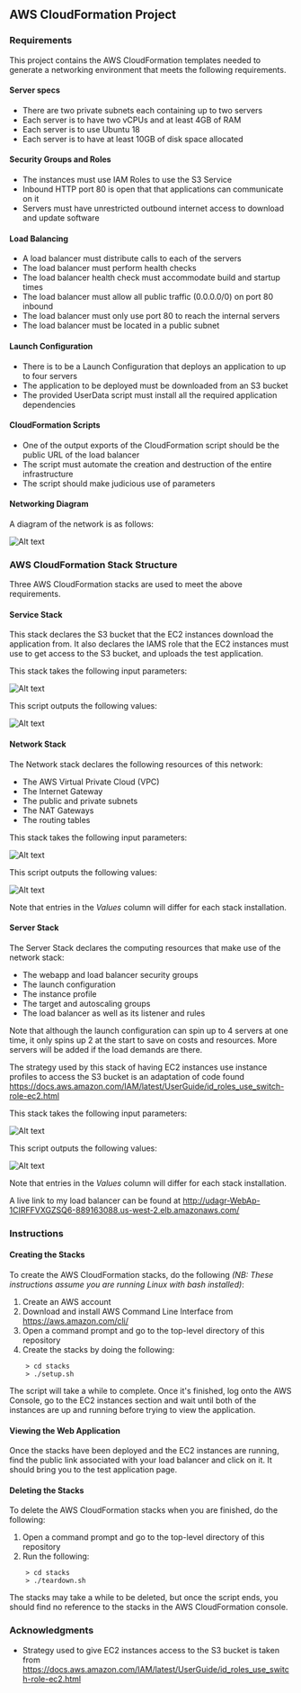 ## AWS CloudFormation Project    

### Requirements

This project contains the AWS CloudFormation templates needed to generate a networking environment
that meets the following requirements.

#### Server specs

- There are two private subnets each containing up to two servers
- Each server is to have two vCPUs and at least 4GB of RAM
- Each server is to use Ubuntu 18
- Each server is to have at least 10GB of disk space allocated


#### Security Groups and Roles

- The instances must use IAM Roles to use the S3 Service
- Inbound HTTP port 80 is open that that applications can communicate on it
- Servers must have unrestricted outbound internet access to download and update software


#### Load Balancing

- A load balancer must distribute calls to each of the servers
- The load balancer must perform health checks
- The load balancer health check must accommodate build and startup times
- The load balancer must allow all public traffic (0.0.0.0/0) on port 80 inbound
- The load balancer must only use port 80 to reach the internal servers
- The load balancer must be located in a public subnet


#### Launch Configuration

- There is to be a Launch Configuration that deploys an application to up to four servers
- The application to be deployed must be downloaded from an S3 bucket
- The provided UserData script must install all the required application dependencies


#### CloudFormation Scripts

- One of the output exports of the CloudFormation script should be the public URL of the load balancer
- The script must automate the creation and destruction of the entire infrastructure
- The script should make judicious use of parameters

#### Networking Diagram

A diagram of the network is as follows:

![Alt text](/doc/udagram-network.png?raw=true "Network Diagram")


### AWS CloudFormation Stack Structure

Three AWS CloudFormation stacks are used to meet the above requirements.


#### Service Stack

This stack declares the S3 bucket that the EC2 instances download the application from.  It also declares
the IAMS role that the EC2 instances must use to get access to the S3 bucket, and uploads the test application.

This stack takes the following input parameters:

![Alt text](/doc/service_stack_input.jpg?raw=true "Service Stack Input Parameters")

This script outputs the following values:

![Alt text](/doc/service_stack_output.jpg?raw=true "Service Stack Output Values")


#### Network Stack

The Network stack declares the following resources of this network:

* The AWS Virtual Private Cloud (VPC)
* The Internet Gateway
* The public and private subnets
* The NAT Gateways
* The routing tables

This stack takes the following input parameters:

![Alt text](/doc/network_stack_input.jpg?raw=true "Network Stack Input Parameters")

This script outputs the following values:

![Alt text](/doc/network_stack_output.jpg?raw=true "Network Stack Output Values")

Note that entries in the _Values_ column will differ for each stack installation.

#### Server Stack

The Server Stack declares the computing resources that make use of the network stack:

* The webapp and load balancer security groups
* The launch configuration
* The instance profile
* The target and autoscaling groups
* The load balancer as well as its listener and rules

Note that although the launch configuration can spin up to 4 servers at one time, it only spins up 2
at the start to save on costs and resources.  More servers will be added if the load demands are there.

The strategy used by this stack of having EC2 instances use instance profiles to access the S3 bucket is
an adaptation of code found https://docs.aws.amazon.com/IAM/latest/UserGuide/id_roles_use_switch-role-ec2.html

This stack takes the following input parameters:

![Alt text](/doc/server_stack_input.jpg?raw=true "Server Stack Input Parameters")

This script outputs the following values:

![Alt text](/doc/server_stack_output.jpg?raw=true "Server Stack Output Values")

Note that entries in the _Values_ column will differ for each stack installation.

A live link to my load balancer can be found at http://udagr-WebAp-1CIRFFVXGZSQ6-889163088.us-west-2.elb.amazonaws.com/


### Instructions

#### Creating the Stacks

To create the AWS CloudFormation stacks, do the following _(NB:  These instructions assume you are running Linux
with bash installed)_:

1.  Create an AWS account
1.  Download and install AWS Command Line Interface from https://aws.amazon.com/cli/
1.  Open a command prompt and go to the top-level directory of this repository
1.  Create the stacks by doing the following:

```
    > cd stacks
    > ./setup.sh
```

The script will take a while to complete.  Once it's finished, log onto the AWS Console, go to the EC2 instances
section and wait until both of the instances are up and running before trying to view the application.


#### Viewing the Web Application

Once the stacks have been deployed and the EC2 instances are running, find the public link associated
with your load balancer and click on it.  It should bring you to the test application page.


#### Deleting the Stacks

To delete the AWS CloudFormation stacks when you are finished, do the following:

1.  Open a command prompt and go to the top-level directory of this repository
1.  Run the following:

```
    > cd stacks
    > ./teardown.sh
```

The stacks may take a while to be deleted, but once the script ends, you should find no reference to the
stacks in the AWS CloudFormation console.


### Acknowledgments

- Strategy used to give EC2 instances access to the S3 bucket is taken from https://docs.aws.amazon.com/IAM/latest/UserGuide/id_roles_use_switch-role-ec2.html

